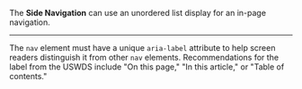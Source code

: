 The **Side Navigation** can use an unordered list display for an in-page navigation.

---

The `nav` element must have a unique `aria-label` attribute to help screen readers distinguish it from other `nav` elements. Recommendations for the label from the USWDS include "On this page," "In this article," or "Table of contents."